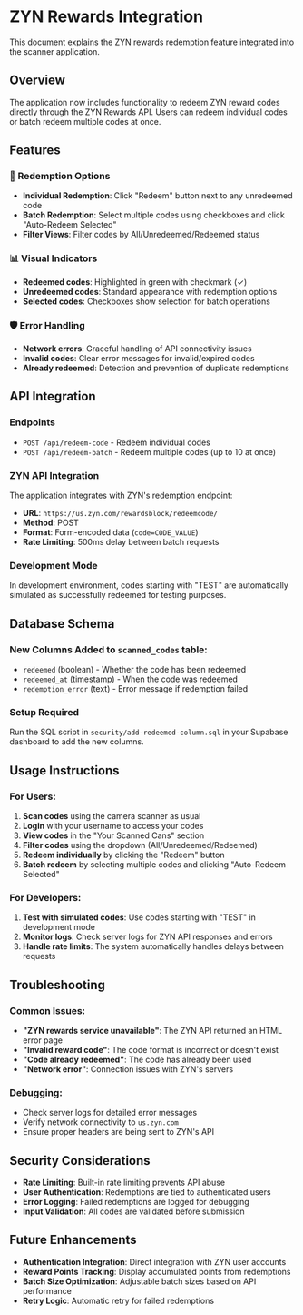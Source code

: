 # ZYN Rewards Integration

This document explains the ZYN rewards redemption feature integrated into the scanner application.

## Overview

The application now includes functionality to redeem ZYN reward codes directly through the ZYN Rewards API. Users can redeem individual codes or batch redeem multiple codes at once.

## Features

### 🔄 Redemption Options
- **Individual Redemption**: Click "Redeem" button next to any unredeemed code
- **Batch Redemption**: Select multiple codes using checkboxes and click "Auto-Redeem Selected"
- **Filter Views**: Filter codes by All/Unredeemed/Redeemed status

### 📊 Visual Indicators
- **Redeemed codes**: Highlighted in green with checkmark (✓)
- **Unredeemed codes**: Standard appearance with redemption options
- **Selected codes**: Checkboxes show selection for batch operations

### 🛡️ Error Handling
- **Network errors**: Graceful handling of API connectivity issues
- **Invalid codes**: Clear error messages for invalid/expired codes
- **Already redeemed**: Detection and prevention of duplicate redemptions

## API Integration

### Endpoints
- `POST /api/redeem-code` - Redeem individual codes
- `POST /api/redeem-batch` - Redeem multiple codes (up to 10 at once)

### ZYN API Integration
The application integrates with ZYN's redemption endpoint:
- **URL**: `https://us.zyn.com/rewardsblock/redeemcode/`
- **Method**: POST
- **Format**: Form-encoded data (`code=CODE_VALUE`)
- **Rate Limiting**: 500ms delay between batch requests

### Development Mode
In development environment, codes starting with "TEST" are automatically simulated as successfully redeemed for testing purposes.

## Database Schema

### New Columns Added to `scanned_codes` table:
- `redeemed` (boolean) - Whether the code has been redeemed
- `redeemed_at` (timestamp) - When the code was redeemed
- `redemption_error` (text) - Error message if redemption failed

### Setup Required
Run the SQL script in `security/add-redeemed-column.sql` in your Supabase dashboard to add the new columns.

## Usage Instructions

### For Users:
1. **Scan codes** using the camera scanner as usual
2. **Login** with your username to access your codes
3. **View codes** in the "Your Scanned Cans" section
4. **Filter codes** using the dropdown (All/Unredeemed/Redeemed)
5. **Redeem individually** by clicking the "Redeem" button
6. **Batch redeem** by selecting multiple codes and clicking "Auto-Redeem Selected"

### For Developers:
1. **Test with simulated codes**: Use codes starting with "TEST" in development mode
2. **Monitor logs**: Check server logs for ZYN API responses and errors
3. **Handle rate limits**: The system automatically handles delays between requests

## Troubleshooting

### Common Issues:
- **"ZYN rewards service unavailable"**: The ZYN API returned an HTML error page
- **"Invalid reward code"**: The code format is incorrect or doesn't exist
- **"Code already redeemed"**: The code has already been used
- **"Network error"**: Connection issues with ZYN's servers

### Debugging:
- Check server logs for detailed error messages
- Verify network connectivity to `us.zyn.com`
- Ensure proper headers are being sent to ZYN's API

## Security Considerations

- **Rate Limiting**: Built-in rate limiting prevents API abuse
- **User Authentication**: Redemptions are tied to authenticated users
- **Error Logging**: Failed redemptions are logged for debugging
- **Input Validation**: All codes are validated before submission

## Future Enhancements

- **Authentication Integration**: Direct integration with ZYN user accounts
- **Reward Points Tracking**: Display accumulated points from redemptions
- **Batch Size Optimization**: Adjustable batch sizes based on API performance
- **Retry Logic**: Automatic retry for failed redemptions
